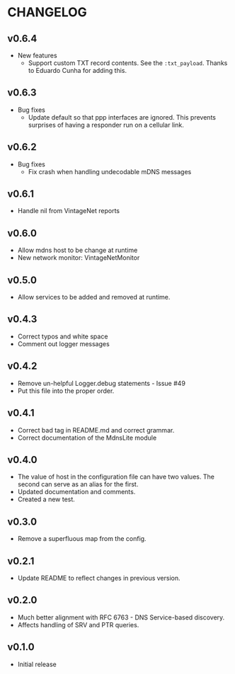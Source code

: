 # CHANGELOG

## v0.6.4

* New features
  * Support custom TXT record contents. See the `:txt_payload`. Thanks to
    Eduardo Cunha for adding this.

## v0.6.3

* Bug fixes
  * Update default so that ppp interfaces are ignored. This prevents surprises
    of having a responder run on a cellular link.

## v0.6.2

* Bug fixes
  * Fix crash when handling undecodable mDNS messages

## v0.6.1

* Handle nil from VintageNet reports

## v0.6.0

* Allow mdns host to be change at runtime
* New network monitor: VintageNetMonitor

## v0.5.0

* Allow services to be added and removed at runtime.

## v0.4.3

* Correct typos and white space
* Comment out logger messages

## v0.4.2

* Remove un-helpful Logger.debug statements - Issue #49
* Put this file into the proper order.

## v0.4.1

* Correct bad tag in README.md and correct grammar.
* Correct documentation of the MdnsLite module

## v0.4.0

* The value of host in the configuration file can have two values. The second can serve as an alias for the first.
* Updated documentation and comments.
* Created a new test.

## v0.3.0

* Remove a superfluous map from the config.

## v0.2.1

* Update README to reflect changes in previous version.

## v0.2.0

* Much better alignment with RFC 6763 - DNS Service-based discovery.
* Affects handling of SRV and PTR queries.

## v0.1.0

* Initial release
